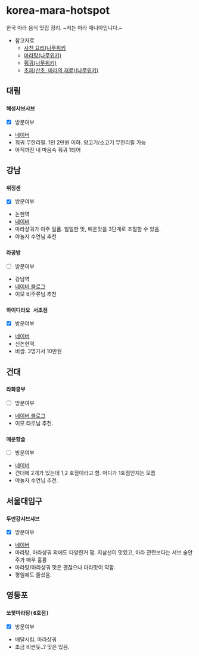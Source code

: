 # korea-mara-hotspot

한국 마라 음식 맛집 정리. ~저는 마라 매니아입니다.~

- 참고자료
  - [사천 요리(나무위키](https://namu.wiki/w/%EC%82%AC%EC%B2%9C%20%EC%9A%94%EB%A6%AC)
  - [마라탕(나무위키)](https://namu.wiki/w/%EB%A7%88%EB%9D%BC%ED%83%95)
  - [훠궈(나무위키)](https://namu.wiki/w/%ED%9B%A0%EA%B6%88)
  - [초피(산초, 마라의 재료)(나무위키)](https://namu.wiki/w/%EC%B4%88%ED%94%BC)

## 대림

### `해성샤브샤브`
- [x] 방문여부
- [네이버](https://store.naver.com/restaurants/detail?id=723984166)
- 훠궈 무한리필. 1인 2만원 이하. 양고기/소고기 무한리필 가능
- 아직까진 내 마음속 훠궈 1티어

## 강남

### `위징센`
- [x] 방문여부
- 논현역
- [네이버](https://store.naver.com/restaurants/detail?id=1117488715)
- 마라샹궈가 아주 일품. 얼얼한 맛, 매운맛을 3단계로 조절할 수 있음.
- 야놀자 수연님 추천

### `라공방`
- [ ] 방문여부
- 강남역
- [네이버 블로그](https://m.blog.naver.com/rohnaeun/221205464778)
- 이모 비주류님 추천

### `하이디라오 서초점`
- [x] 방문여부
- [네이버](https://store.naver.com/restaurants/detail?id=38314432)
- 신논현역. 
- 비쌈. 3명가서 10만원

## 건대

### `라화쿵부`
- [ ] 방문여부
- [네이버 블로그](http://blog.naver.com/PostView.nhn?blogId=kinji38317&logNo=220553501374)
- 이모 타로님 추천.

### `매운향솥`
- [ ] 방문여부
- [네이버](https://store.naver.com/restaurants/detail?id=34203618)
- 건대에 2개가 있는데 1,2 호점이라고 함. 어디가 1호점인지는 모름
- 야놀자 수연님 추천.

## 서울대입구

### `두만강샤브샤브`
- [x] 방문여부
- [네이버](https://store.naver.com/restaurants/detail?id=31238132)
- 마라탕, 마라샹궈 외에도 다양한거 팜. 지삼선이 맛있고, 마라 관련보다는 서브 술안주가 매우 훌륭
- 마라탕/마라샹궈 맛은 괜찮으나 마라맛이 약함.
- 평일에도 줄섰음.

## 영등포

### `쏘핫마라탕(6호점)`
- [x] 방문여부
- 배달시킴. 마라샹궈
- 조금 비싼듯..? 맛은 있음.

